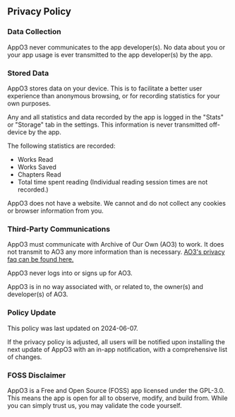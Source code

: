 ## Privacy Policy

### Data Collection

AppO3 never communicates to the app developer(s).
No data about you or your app usage is ever transmitted to the app developer(s) by the app.

### Stored Data

AppO3 stores data on your device.
This is to facilitate a better user experience than anonymous browsing,
or for recording statistics for your own purposes.

Any and all statistics and data recorded by the app is logged in the "Stats" or "Storage" tab in the settings.
This information is never transmitted off-device by the app.

The following statistics are recorded:

- Works Read
- Works Saved
- Chapters Read
- Total time spent reading (Individual reading session times are not recorded.)

AppO3 does not have a website. We cannot and do not collect any cookies or browser information from you.

### Third-Party Communications

AppO3 must communicate with Archive of Our Own (AO3) to work.
It does not transmit to AO3 any more information than is necessary.
[AO3's privacy faq can be found here.](https://archiveofourown.org/tos_faq#privacy_faq)

AppO3 never logs into or signs up for AO3.

AppO3 is in no way associated with, or related to, the owner(s) and developer(s) of AO3.

### Policy Update

This policy was last updated on 2024-06-07.

If the privacy policy is adjusted,
all users will be notified upon installing the next update of AppO3 with an in-app notification,
with a comprehensive list of changes.

### FOSS Disclaimer

AppO3 is a Free and Open Source (FOSS) app licensed under the GPL-3.0.
This means the app is open for all to observe, modify, and build from.
While you can simply trust us, you may validate the code yourself.